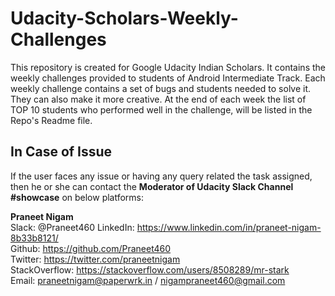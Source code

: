 <h1>Udacity-Scholars-Weekly-Challenges</h1>
<p>This repository is created for Google Udacity Indian Scholars. It contains the weekly challenges provided to students of Android Intermediate Track. Each weekly challenge contains a set of bugs and students needed to solve it. They can also make it more creative. At the end of each week the list of TOP 10 students who performed well in the challenge, will be listed in the Repo's Readme file.</p> 

<h2>In Case of Issue</h2>

<p> If the user faces any issue or having any query related the task assigned, then he or she can contact the <b>Moderator of Udacity Slack Channel #showcase</b> on below platforms:</p>

<b>Praneet Nigam</b><br />
Slack: @Praneet460 
LinkedIn: https://www.linkedin.com/in/praneet-nigam-8b33b8121/  <br />
Github: https://github.com/Praneet460 <br/>
Twitter: https://twitter.com/praneetnigam <br />
StackOverflow: https://stackoverflow.com/users/8508289/mr-stark <br />
Email: praneetnigam@paperwrk.in / nigampraneet460@gmail.com <br />

    
